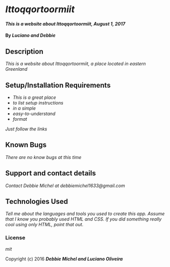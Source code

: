 # _Ittoqqortoormiit_

#### _This is a website about Ittoqqortoormiit, August 1, 2017_

#### By _**Luciano and Debbie**_

## Description

_This is a website about Ittoqqortoormiit, a place located in eastern Greenland_

## Setup/Installation Requirements

* _This is a great place_
* _to list setup instructions_
* _in a simple_
* _easy-to-understand_
* _format_

_Just follow the links_

## Known Bugs

_There are no know bugs at this time_

## Support and contact details

_Contact Debbie Michel at debbiemichel1633@gmail.com_

## Technologies Used

_Tell me about the languages and tools you used to create this app. Assume that I know you probably used HTML and CSS. If you did something really cool using only HTML, point that out._

### License

*mit*

Copyright (c) 2016 **_Debbie Michel and Luciano Oliveira_**
